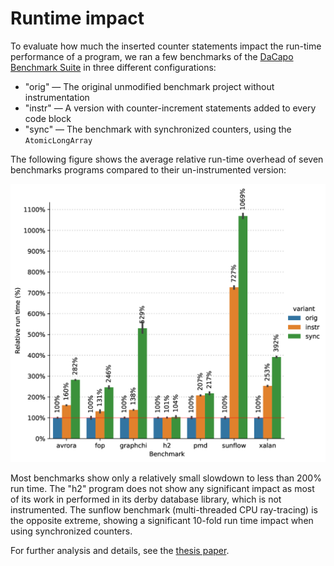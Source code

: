 # Runtime impact
To evaluate how much the inserted counter statements impact the run-time performance of a program,
we ran a few benchmarks of the [DaCapo Benchmark Suite](https://dacapobench.sourceforge.net/)
in three different configurations:

- "orig" — The original unmodified benchmark project without instrumentation
- "instr" — A version with counter-increment statements added to every code block
- "sync" — The benchmark with synchronized counters, using the `AtomicLongArray`

The following figure shows the average relative run-time overhead of seven benchmarks
programs compared to their un-instrumented version:

![Relative runtime overhead in the DaCapo benchmarks](screenshots/runtime-impact.png)

Most benchmarks show only a relatively small slowdown to less than 200% run time.
The "h2" program does not show any significant impact as most of its work in performed
in its derby database library, which is not instrumented.
The sunflow benchmark (multi-threaded CPU ray-tracing) is the opposite extreme,
showing a significant 10-fold run time impact when using synchronized counters.

For further analysis and details, see the [thesis paper](https://ssw.jku.at/Teaching/MasterTheses/JavaProfiler/Thesis.pdf).
